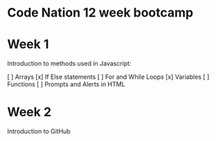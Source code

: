 # Code Nation 12 week bootcamp

# Week 1 

Introduction to methods used in Javascript:

[ ] Arrays
[x] If Else statements
[ ] For and While Loops
[x] Variables
[ ] Functions 
[ ] Prompts and Alerts in HTML

# Week 2

Introduction to GitHub




